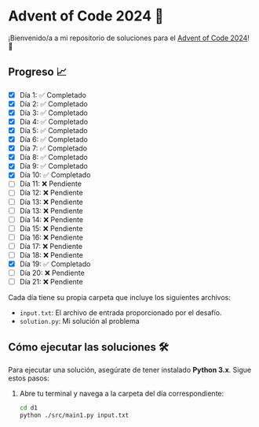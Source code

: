 # Advent of Code 2024 🎄

¡Bienvenido/a a mi repositorio de soluciones para el [Advent of Code 2024](https://adventofcode.com/2024)! 🌟

## Progreso 📈
- [x] Día 1:  ✅ Completado
- [x] Día 2:  ✅ Completado
- [x] Día 3:  ✅ Completado
- [x] Día 4:  ✅ Completado
- [x] Día 5:  ✅ Completado
- [x] Día 6:  ✅ Completado
- [x] Día 7:  ✅ Completado
- [x] Día 8:  ✅ Completado
- [x] Día 9:  ✅ Completado
- [x] Día 10: ✅ Completado
- [ ] Día 11: ❌ Pendiente
- [ ] Día 12: ❌ Pendiente
- [ ] Día 13: ❌ Pendiente
- [ ] Día 13: ❌ Pendiente
- [ ] Día 14: ❌ Pendiente
- [ ] Día 15: ❌ Pendiente
- [ ] Día 16: ❌ Pendiente
- [ ] Día 17: ❌ Pendiente
- [ ] Día 18: ❌ Pendiente
- [x] Día 19: ✅ Completado
- [ ] Día 20: ❌ Pendiente
- [ ] Día 21: ❌ Pendiente
 
Cada día tiene su propia carpeta que incluye los siguientes archivos:
- `input.txt`: El archivo de entrada proporcionado por el desafío.
- `solution.py`: Mi solución al problema

## Cómo ejecutar las soluciones 🛠️

Para ejecutar una solución, asegúrate de tener instalado **Python 3.x**. Sigue estos pasos:

1. Abre tu terminal y navega a la carpeta del día correspondiente:
   ```bash
   cd d1
   python ./src/main1.py input.txt
